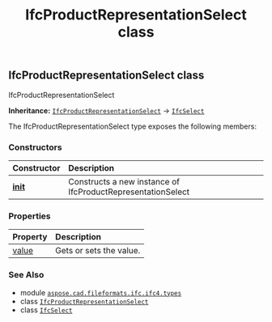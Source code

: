 ﻿---
title: IfcProductRepresentationSelect class
second_title: Aspose.CAD for Python via .NET API References
description: 
type: docs
weight: 1250
url: /python-net/aspose.cad.fileformats.ifc.ifc4.types/ifcproductrepresentationselect/
is_root: false
---

## IfcProductRepresentationSelect class

IfcProductRepresentationSelect



**Inheritance:** [`IfcProductRepresentationSelect`](/cad/python-net/aspose.cad.fileformats.ifc.ifc4.types/ifcproductrepresentationselect) → 
[`IfcSelect`](/cad/python-net/aspose.cad.fileformats.ifc/ifcselect)



The IfcProductRepresentationSelect type exposes the following members:

### Constructors
| Constructor | Description |
| :- | :- |
| [__init__](/cad/python-net/aspose.cad.fileformats.ifc.ifc4.types/ifcproductrepresentationselect/__init__/#) | Constructs a new instance of IfcProductRepresentationSelect |


### Properties
| Property | Description |
| :- | :- |
| [value](/cad/python-net/aspose.cad.fileformats.ifc.ifc4.types/ifcproductrepresentationselect/value) | Gets or sets the value. |



### See Also
* module [`aspose.cad.fileformats.ifc.ifc4.types`](..)
* class [`IfcProductRepresentationSelect`](/cad/python-net/aspose.cad.fileformats.ifc.ifc4.types/ifcproductrepresentationselect)
* class [`IfcSelect`](/cad/python-net/aspose.cad.fileformats.ifc/ifcselect)
